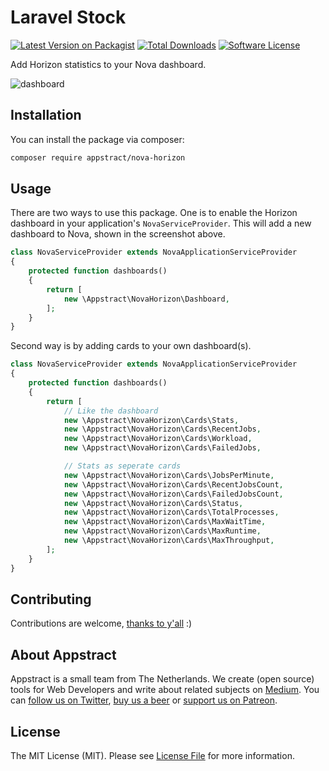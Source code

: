 # Laravel Stock

[![Latest Version on Packagist](https://img.shields.io/packagist/v/appstract/nova-horizon.svg?style=flat-square)](https://packagist.org/packages/appstract/nova-horizon)
[![Total Downloads](https://img.shields.io/packagist/dt/appstract/nova-horizon.svg?style=flat-square)](https://packagist.org/packages/appstract/nova-horizon)
[![Software License](https://img.shields.io/badge/license-MIT-brightgreen.svg?style=flat-square)](LICENSE.md)

Add Horizon statistics to your Nova dashboard.

![dashboard](https://appstract.github.io/nova-horizon/docs/dashboard.png)

## Installation

You can install the package via composer:

``` bash
composer require appstract/nova-horizon
```

## Usage

There are two ways to use this package. One is to enable the Horizon dashboard in your application's `NovaServiceProvider`. This will add a new dashboard to Nova, shown in the screenshot above.

```php
class NovaServiceProvider extends NovaApplicationServiceProvider
{
    protected function dashboards()
    {
        return [
            new \Appstract\NovaHorizon\Dashboard,
        ];
    }
}
```

Second way is by adding cards to your own dashboard(s).

```php
class NovaServiceProvider extends NovaApplicationServiceProvider
{
    protected function dashboards()
    {
        return [
            // Like the dashboard
            new \Appstract\NovaHorizon\Cards\Stats,
            new \Appstract\NovaHorizon\Cards\RecentJobs,
            new \Appstract\NovaHorizon\Cards\Workload,
            new \Appstract\NovaHorizon\Cards\FailedJobs,

            // Stats as seperate cards
            new \Appstract\NovaHorizon\Cards\JobsPerMinute,
            new \Appstract\NovaHorizon\Cards\RecentJobsCount,
            new \Appstract\NovaHorizon\Cards\FailedJobsCount,
            new \Appstract\NovaHorizon\Cards\Status,
            new \Appstract\NovaHorizon\Cards\TotalProcesses,
            new \Appstract\NovaHorizon\Cards\MaxWaitTime,
            new \Appstract\NovaHorizon\Cards\MaxRuntime,
            new \Appstract\NovaHorizon\Cards\MaxThroughput,
        ];
    }
}
```

## Contributing

Contributions are welcome, [thanks to y'all](https://github.com/appstract/nova-horizon/graphs/contributors) :)

## About Appstract

Appstract is a small team from The Netherlands. We create (open source) tools for Web Developers and write about related subjects on [Medium](https://medium.com/appstract). You can [follow us on Twitter](https://twitter.com/appstractnl), [buy us a beer](https://www.paypal.me/appstract/10) or [support us on Patreon](https://www.patreon.com/appstract).

## License

The MIT License (MIT). Please see [License File](LICENSE.md) for more information.
